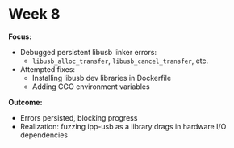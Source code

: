 # Week 8

**Focus:**
- Debugged persistent libusb linker errors:
  - `libusb_alloc_transfer`, `libusb_cancel_transfer`, etc.
- Attempted fixes:
  - Installing libusb dev libraries in Dockerfile
  - Adding CGO environment variables

**Outcome:**
- Errors persisted, blocking progress
- Realization: fuzzing ipp-usb as a library drags in hardware I/O dependencies
